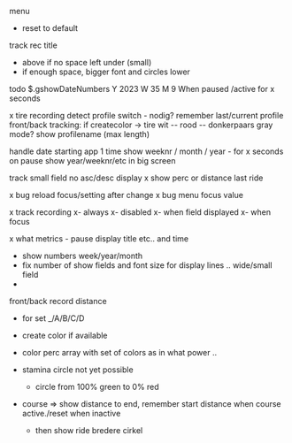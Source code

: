 menu
  - reset to default
  
track rec title
- above if no space left under (small)
- if enough space, bigger font and circles lower

todo $.gshowDateNumbers 
  Y 2023
  W 35
  M 9
  When paused /active for x seconds



x tire recording
  detect profile switch - nodig?
  remember last/current profile
  front/back tracking: if createcolor -> tire wit -- rood -- donkerpaars
  gray mode?
  show profilename (max length)

handle date starting app 1 time
show weeknr / month / year - for x seconds on pause
show year/weeknr/etc in big screen

track small field no asc/desc display
x show perc or distance last ride

x bug reload focus/setting after change
x bug menu focus value

x track recording
x- always
x- disabled
x- when field displayed
x- when focus


x what metrics - pause display title etc.. and time


- show numbers week/year/month
- fix number of show fields and font size for display lines .. wide/small field
- 
front/back record distance
- for set _/A/B/C/D





- create color if available
- color perc array with set of colors as in what power ..
- stamina circle not yet possible
  - circle from 100% green to 0% red
- course => show distance to end, remember start distance when course active./reset when inactive
  - then show ride bredere cirkel
